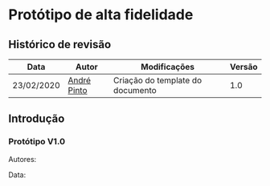# Protótipo de alta fidelidade


## Histórico de revisão

| Data       | Autor                                        | Modificações                      | Versão |
| ---------- | -------------------------------------------- | --------------------------------- | ------ |
| 23/02/2020 | [André Pinto](https://github.com/andrelucax) | Criação do template do documento | 1.0    |

## Introdução

### Protótipo V1.0

Autores: 

Data: 

![]()
